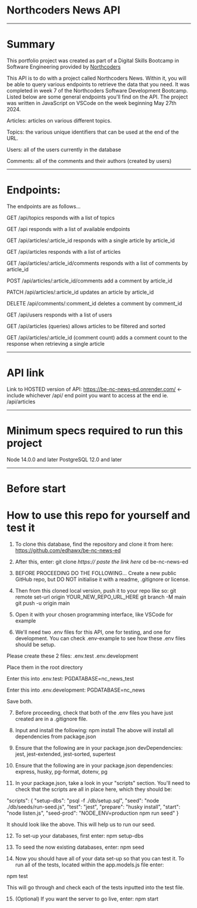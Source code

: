 # Northcoders News API

--- 

# Summary

This portfolio project was created as part of a Digital Skills Bootcamp in Software Engineering provided by [Northcoders](https://northcoders.com/)

This API is to do with a project called Northcoders News. Within it, you will be able to query various endpoints to retrieve the data that you need.
It was completed in week 7 of the Northcoders Software Development Bootcamp. Listed below are some general endpoints you'll find on the API.
The project was written in JavaScript on VSCode on the week beginning May 27th 2024.

Articles: articles on various different topics. 

Topics: the various unique identifiers that can be used at the end of the URL.

Users: all of the users currently in the database

Comments: all of the comments and their authors (created by users)

---

# Endpoints:

The endpoints are as follows...

GET /api/topics
responds with a list of topics

GET /api
responds with a list of available endpoints

GET /api/articles/:article_id
responds with a single article by article_id

GET /api/articles
responds with a list of articles

GET /api/articles/:article_id/comments
responds with a list of comments by article_id

POST /api/articles/:article_id/comments
add a comment by article_id

PATCH /api/articles/:article_id
updates an article by article_id

DELETE /api/comments/:comment_id
deletes a comment by comment_id

GET /api/users
responds with a list of users

GET /api/articles (queries)
allows articles to be filtered and sorted

GET /api/articles/:article_id (comment count)
adds a comment count to the response when retrieving a single article

---

# API link

Link to HOSTED version of API: https://be-nc-news-ed.onrender.com/ <- include whichever /api/ end point you want to access at the end ie. /api/articles

---

# Minimum specs required to run this project

Node 14.0.0 and later
PostgreSQL 12.0 and later

---

# Before start

# How to use this repo for yourself and test it

1. To clone this database, find the repository and clone it from here: https://github.com/edhawx/be-nc-news-ed

2. After this, enter: git clone *https:// paste the link here* 
cd be-nc-news-ed

3. BEFORE PROCEEDING DO THE FOLLOWING...
Create a new public GitHub repo, but DO NOT initialise it with a readme, .gitignore or license.

4. Then from this cloned local version, push it to your repo like so:
git remote set-url origin YOUR_NEW_REPO_URL_HERE
git branch -M main
git push -u origin main

5. Open it with your chosen programming interface, like VSCode for example

6. We'll need two .env files for this API, one for testing, and one for development.
You can check .env-example to see how these .env files should be setup.

Please create these 2 files:
.env.test
.env.development

Place them in the root directory

Enter this into .env.test:
PGDATABASE=nc_news_test

Enter this into .env.development:
PGDATABASE=nc_news

Save both.

7. Before proceeding, check that both of the .env files you have just created are in a 
.gitignore file. 


8. Input and install the following:
npm install
The above will install all dependencies from package.json

9. Ensure that the following are in your package.json devDependencies:
jest, jest-extended, jest-sorted, supertest

10. Ensure that the following are in your package.json dependencies:
express, husky, pg-format, dotenv, pg

11. In your package.json, take a look in your "scripts" section. You'll need to check that the scripts are all in place here, which they should be:

"scripts": {
    "setup-dbs": "psql -f ./db/setup.sql",
    "seed": "node ./db/seeds/run-seed.js",
    "test": "jest",
    "prepare": "husky install",
    "start": "node listen.js",
    "seed-prod": "NODE_ENV=production npm run seed"
  }

It should look like the above. This will help us to run our seed.

12. To set-up your databases, first enter:
npm setup-dbs

13. To seed the now existing databases, enter:
npm seed

14. Now you should have all of your data set-up so that you can test it.
To run all of the tests, located within the app.models.js file enter:

npm test 

This will go through and check each of the tests inputted into the test file.

15. (Optional) If you want the server to go live, enter:
npm start







